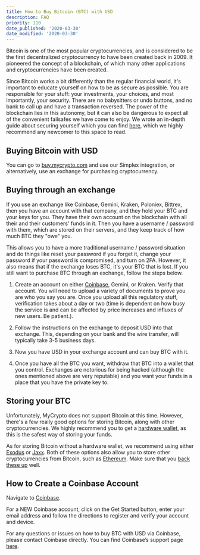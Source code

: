 ```yaml
---
title: How to Buy Bitcoin (BTC) with USD
description: FAQ
priority: 110
date_published: '2020-03-30'
date_modified: '2020-03-30'
---
```


Bitcoin is one of the most popular cryptocurrencies, and is considered to be the first decentralized cryptocurrency to have been created back in 2009. It pioneered the concept of a blockchain, of which many other applications and cryptocurrencies have been created.

Since Bitcoin works a bit differently than the regular financial world, it's important to educate yourself on how to be as secure as possible. You are responsible for your stuff: your investments, your choices, and most importantly, your security. There are no babysitters or undo buttons, and no bank to call up and have a transaction reversed. The power of the blockchain lies in this autonomy, but it can also be dangerous to expect all of the convenient failsafes we have come to enjoy. We wrote an in-depth guide about securing yourself which you can find [here](/staying-safe/protecting-yourself-and-your-funds), which we highly recommend any newcomer to this space to read.

## Buying Bitcoin with USD

You can go to [buy.mycrypto.com](https://buy.mycrypto.com/) and use our Simplex integration, or alternatively, use an exchange for purchasing cryptocurrency.

## Buying through an exchange

If you use an exchange like Coinbase, Gemini, Kraken, Poloniex, Bittrex, then you have an account with that company, and they hold your BTC and your keys for you. They have their own account on the blockchain with all their and their customers' funds in it. Then you have a username / password with them, which are stored on their servers, and they keep track of how much BTC they "owe" you.

This allows you to have a  more traditional username / password situation and do things like reset your password if you forget it, change your password if your password is compromised, and turn on 2FA. However, it also means that if the exchange loses BTC, it's your BTC that is lost. If you still want to purchase BTC through an exchange, follow the steps below.

1. Create an account on either [Coinbase](https://coinbase-consumer.sjv.io/0aAeR), Gemini, or Kraken.
Verify that account. You will need to upload a variety of documents to prove you are who you say you are. Once you upload all this regulatory stuff, verification takes about a day or two (time is dependent on how busy the service is and can be affected by price increases and influxes of new users. Be patient.).

2. Follow the instructions on the exchange to deposit USD into that exchange. This, depending on your bank and the wire transfer, will typically take 3-5 business days.

3. Now you have USD in your exchange account and can buy BTC with it.

4. Once you have all the BTC you want, withdraw that BTC into a wallet that you control. Exchanges are notorious for being hacked (although the ones mentioned above are very reputable) and you want your funds in a place that you have the private key to.

## Storing your BTC

Unfortunately, MyCrypto does not support Bitcoin at this time. However, there's a few really good options for storing Bitcoin, along with other cryptocurrencies. We highly recommend you to get a [hardware wallet](/staying-safe/hardware-wallet-recommendations), as this is the safest way of storing your funds.

As for storing Bitcoin without a hardware wallet, we recommend using either [Exodus](https://www.exodus.io/) or [Jaxx](https://jaxx.io/). Both of these options also allow you to store other cryptocurrencies from Bitcoin, such as [Ethereum](/how-to/getting-started/how-to-buy-eth-with-usd). Make sure that you [back these up](/how-to/backup-restore/how-to-save-back-up-your-wallet) well.

## How to Create a Coinbase Account

Navigate to [Coinbase](https://coinbase-consumer.sjv.io/0aAeR).

For a NEW Coinbase account, click on the Get Started button, enter your email address and follow the directions to register and verify your account and device.

For any questions or issues on how to buy BTC with USD via Coinbase, please contact Coinbase directly. You can find Coinbase’s support page [here](https://support.coinbase.com/).
